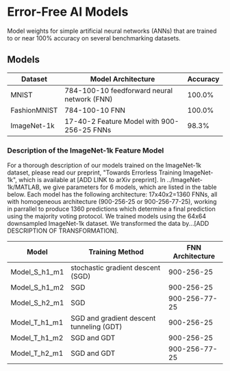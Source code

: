 # Error-Free AI Models
Model weights for simple artificial neural networks (ANNs) that are trained to or near 100% accuracy on several benchmarking datasets. 

## Models
| Dataset  | Model Architecture | Accuracy |
| ------------- | ------------- | ------------- |
| MNIST  | 784-100-10 feedforward neural network (FNN)  | 100.0% |
| FashionMNIST  | 784-100-10 FNN  | 100.0% |
| ImageNet-1k | 17-40-2 Feature Model with 900-256-25 FNNs |  98.3% |

### Description of the ImageNet-1k Feature Model
For a thorough description of our models trained on the ImageNet-1k dataset, please read our preprint, "Towards Errorless Training ImageNet-1k", which
 is available at [ADD LINK to arXiv preprint].
 In ../ImageNet-1k/MATLAB, we give parameters for 6 models, which are listed in the table below. Each model has the following architecture: 
 17x40x2=1360 FNNs, all with homogeneous architecture (900-256-25 or 900-256-77-25), working in parrallel to produce 1360 predictions which 
 determine a final prediction using the majority voting protocol. We trained models using the 64x64 downsampled ImageNet-1k dataset. We transformed the data by...[ADD DESCRIPTION OF TRANSFORMATION].

| Model | Training Method | FNN Architecture |
| ------------- | ------------- | ------------- |
| Model_S_h1_m1 | stochastic gradient descent (SGD) | 900-256-25 |
| Model_S_h1_m2 | SGD | 900-256-25 |
| Model_S_h2_m1 | SGD | 900-256-77-25 |
| Model_T_h1_m1 | SGD and gradient descent tunneling (GDT) | 900-256-25 |
| Model_T_h1_m2 | SGD and GDT | 900-256-25 |
| Model_T_h2_m1 | SGD and GDT | 900-256-77-25 |
